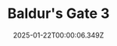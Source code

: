 ---
title: "Baldur's Gate 3"
id: 1086940
date: 2025-01-22T00:00:06.349Z
link: games/steam/recent/baldurs-gate-3
image: http://media.steampowered.com/steamcommunity/public/images/apps/1086940/d866cae7ea1e471fdbc206287111f1b642373bd9.jpg
playtime_2weeks: 160
playtime_forever: 248
playtime_windows_forever: 0
playtime_mac_forever: 0
playtime_linux_forever: 248
playtime_deck_forever: 248
---
